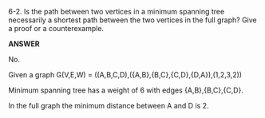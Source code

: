 ﻿6-2. Is the path between two vertices in a minimum spanning tree necessarily a shortest path between the two vertices in the full graph? Give a proof or a counterexample.


**ANSWER**

No.

Given a graph G(V,E,W) = ((A,B,C,D),({A,B},{B,C},{C,D},{D,A}),(1,2,3,2))

Minimum spanning tree has a weight of 6 with edges {A,B},{B,C},{C,D}.

In the full graph the minimum distance between A and D is 2.

